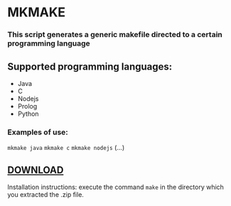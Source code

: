 # MKMAKE

### This script generates a generic makefile directed to a certain programming language

## Supported programming languages:

- Java
- C
- Nodejs
- Prolog
- Python

### Examples of use:

`mkmake java`
`mkmake c`
`mkmake nodejs`
(...)

## <a href="https://github.com/perezjquim/mkmake/archive/master.zip"> DOWNLOAD </a>

Installation instructions: execute the command `make` in the directory which you extracted the .zip file.


